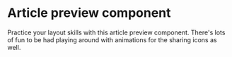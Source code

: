 # Article preview component

Practice your layout skills with this article preview component. There's lots of fun to be had playing around with animations for the sharing icons as well.

